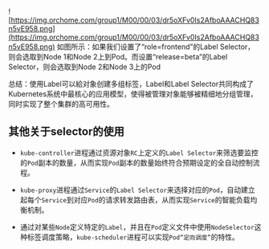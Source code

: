 ![https://img.orchome.com/group1/M00/00/03/dr5oXFv0Is2AfboAAACHQ83n5vE958.png](https://img.orchome.com/group1/M00/00/03/dr5oXFv0Is2AfboAAACHQ83n5vE958.png)
如图所示：如果我们设置了“role=frontend”的Label Selector，则会选取到Node 1和Node 2上到Pod。而设置“release=beta”的Label Selector，则会选取到Node 2和Node 3上的Pod

总结：使用Label可以給对象创建多组标签，Label和Label Selector共同构成了Kubernetes系统中最核心的应用模型，使得被管理对象能够被精细地分组管理，同时实现了整个集群的高可用性。


## 其他关于selector的使用
- `kube-controller`进程通过资源对象`RC`上定义的`Label Selector`来筛选要监控的`Pod`副本的数量，从而实现`Pod`副本的数量始终符合预期设定的全自动控制流程。

- `kube-proxy`进程通过`Service`的`Label Selector`来选择对应的`Pod`，自动建立起每个`Service`到对应`Pod`的请求转发路由表，从而实现`Service`的智能负载均衡机制。

- 通过对某些`Node`定义特定的`Label`，并且在`Pod`定义文件中使用`NodeSelector`这种标签调度策略，`kube-scheduler`进程可以实现`Pod“定向调度”`的特性。

